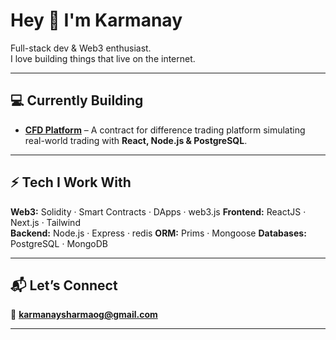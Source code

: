 # Hey 👋 I'm Karmanay  

Full-stack dev & Web3 enthusiast.  
I love building things that live on the internet.  

---

## 💻 Currently Building  

- **[CFD Platform](https://github.com/karmanayS/CFD-platform)** – A contract for difference trading platform simulating real-world trading with **React, Node.js & PostgreSQL**.  

---

## ⚡ Tech I Work With  

**Web3:** Solidity · Smart Contracts · DApps · web3.js
**Frontend:** ReactJS · Next.js · Tailwind  
**Backend:** Node.js · Express · redis
**ORM:** Prims · Mongoose
**Databases:** PostgreSQL · MongoDB    

---

## 📬 Let’s Connect  

📧 **karmanaysharmaog@gmail.com**  

--- 
